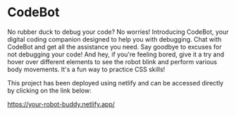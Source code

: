 # CodeBot

No rubber duck to debug your code? No worries! Introducing CodeBot, your digital coding companion designed to help you with debugging. Chat with CodeBot and get all the assistance you need. Say goodbye to excuses for not debugging your code! And hey, if you're feeling bored, give it a try and hover over different elements to see the robot blink and perform various body movements. It's a fun way to practice CSS skills!

This project has been deployed using netlify and can be accessed directly by clicking on the link below:

https://your-robot-buddy.netlify.app/
